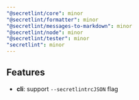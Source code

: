 ```yaml
---
"@secretlint/core": minor
"@secretlint/formatter": minor
"@secretlint/messages-to-markdown": minor
"@secretlint/node": minor
"@secretlint/tester": minor
"secretlint": minor
---
```


## Features

- **cli**: support `--secretlintrcJSON` flag